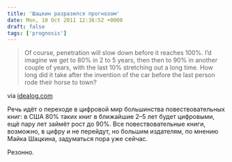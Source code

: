 ```yaml
---
title: 'Шацкин разразился прогнозом'
date: Mon, 10 Oct 2011 12:36:52 +0000
draft: false
tags: ['prognosis']
---
```


> Of course, penetration will slow down before it reaches 100%. I’d imagine we get to 80% in 2 to 5 years, then then to 90% in another couple of years, with the last 10% stretching out a long time. How long did it take after the invention of the car before the last person rode their horse to town?

via [idealog.com](http://www.idealog.com/blog/will-book-publishers-be-able-to-maintain-primacy-as-ebook-publishers)

Речь идёт о переходе в цифровой мир большинства повествовательных книг: в США 80% таких книг в ближайшие 2–5 лет будет цифровыми, ещё пару лет займёт рост до 90%. Все повествовательные книги, возможно, в цифру и не перейдут, но большим издателям, по мнению Майка Шацкина, задуматься пора уже сейчас.

Резонно.